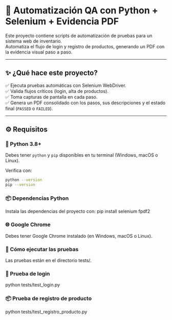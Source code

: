 # 🚀 Automatización QA con Python + Selenium + Evidencia PDF

Este proyecto contiene scripts de automatización de pruebas para un sistema web de inventario.  
Automatiza el flujo de login y registro de productos, generando un PDF con la evidencia visual paso a paso.

---

## ✨ ¿Qué hace este proyecto?

✅ Ejecuta pruebas automáticas con Selenium WebDriver.  
✅ Valida flujos críticos (login, alta de productos).  
✅ Toma capturas de pantalla en cada paso.  
✅ Genera un PDF consolidado con los pasos, sus descripciones y el estado final (`PASSED` o `FAILED`).

---

## ⚙ Requisitos

### 🐍 Python 3.8+
Debes tener `python` y `pip` disponibles en tu terminal (Windows, macOS o Linux).

Verifica con:

```bash
python --version
pip --version
```


### 📦 Dependencias Python

Instala las dependencias del proyecto con: 
pip install selenium fpdf2


### 🌐 Google Chrome

Debes tener Google Chrome instalado (en Windows, macOS o Linux).


### 🚀 Cómo ejecutar las pruebas

Las pruebas están en el directorio tests/.

### 🔐 Prueba de login

python tests/test_login.py

### 📦 Prueba de registro de producto

python tests/test_registro_producto.py




